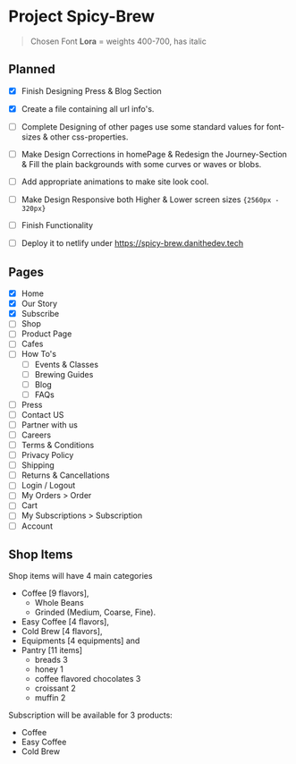 # Project Spicy-Brew

> Chosen Font **Lora** = weights 400-700, has italic

## Planned
- [x] Finish Designing Press & Blog Section
- [x] Create a file containing all url info's.
- [ ] Complete Designing of other pages use some standard values for font-sizes & other css-properties.
- [ ] Make Design Corrections in homePage & Redesign the Journey-Section & Fill the plain backgrounds with some curves or waves or blobs.
- [ ] Add appropriate animations to make site look cool.

- [ ] Make Design Responsive both Higher & Lower screen sizes `{2560px - 320px}`
- [ ] Finish Functionality
- [ ] Deploy it to netlify under https://spicy-brew.danithedev.tech

## Pages

- [x] Home
- [x] Our Story
- [x] Subscribe
- [ ] Shop
- [ ] Product Page
- [ ] Cafes
- [ ] How To's
    - [ ] Events & Classes
    - [ ] Brewing Guides
    - [ ] Blog
    - [ ] FAQs
- [ ] Press
- [ ] Contact US
- [ ] Partner with us
- [ ] Careers
- [ ] Terms & Conditions
- [ ] Privacy Policy
- [ ] Shipping
- [ ] Returns & Cancellations
- [ ] Login / Logout
- [ ] My Orders > Order
- [ ] Cart
- [ ] My Subscriptions > Subscription
- [ ] Account

## Shop Items

Shop items will have 4 main categories 
    
- Coffee [9 flavors], 
    - Whole Beans 
    - Grinded (Medium, Coarse, Fine).
- Easy Coffee [4 flavors], 
- Cold Brew [4 flavors], 
- Equipments [4 equipments] and 
- Pantry [11 items]
    - breads 3
    - honey 1
    - coffee flavored chocolates 3
    - croissant 2
    - muffin 2


Subscription will be available for 3 products:
- Coffee
- Easy Coffee
- Cold Brew